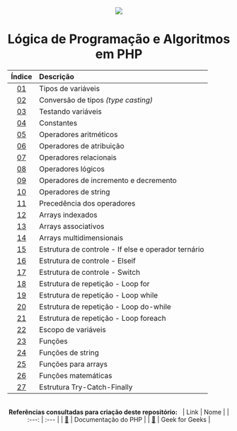 <div align="center">
	<img src="./assets/php.png">
	<h1>Lógica de Programação e Algoritmos em PHP</h1>

| Índice | Descrição |
| :---:  | :--- |
| [01](https://github.com/michelelozada/Logica-de-Programacao-e-Algoritmos-em-PHP/blob/main/files/01-Tipos-de-variaveis.md) | Tipos de variáveis |
| [02](https://github.com/michelelozada/Logica-de-Programacao-e-Algoritmos-em-PHP/blob/main/files/02-Conversao-de-tipos.md) | Conversão de tipos *(type casting)* |
| [03](https://github.com/michelelozada/Logica-de-Programacao-e-Algoritmos-em-PHP/blob/main/files/03-Testando-variaveis.md) | Testando variáveis |
| [04](https://github.com/michelelozada/Logica-de-Programacao-e-Algoritmos-em-PHP/blob/main/files/04-Constantes.md) | Constantes |
| [05](https://github.com/michelelozada/Logica-de-Programacao-e-Algoritmos-em-PHP/blob/main/files/05-Operadores-aritmeticos.md) | Operadores aritméticos |
| [06](https://github.com/michelelozada/Logica-de-Programacao-e-Algoritmos-em-PHP/blob/main/files/06-Operadores-de-atribuicao.md) | Operadores de atribuição |
| [07](https://github.com/michelelozada/Logica-de-Programacao-e-Algoritmos-em-PHP/blob/main/files/07-Operadores-relacionais.md) | Operadores relacionais |
| [08](https://github.com/michelelozada/Logica-de-Programacao-e-Algoritmos-em-PHP/blob/main/files/08-Operadores-logicos.md) | Operadores lógicos |
| [09](https://github.com/michelelozada/Logica-de-Programacao-e-Algoritmos-em-PHP/blob/main/files/09-Operadores-de-incremento-e-decremento.md) | Operadores de incremento e decremento |
| [10](https://github.com/michelelozada/Logica-de-Programacao-e-Algoritmos-em-PHP/blob/main/files/10-Operadores-de-string.md) | Operadores de string |
| [11](https://github.com/michelelozada/Logica-de-Programacao-e-Algoritmos-em-PHP/blob/main/files/11-Precedencia-dos-operadores.md) | Precedência dos operadores | 
| [12](https://github.com/michelelozada/Logica-de-Programacao-e-Algoritmos-em-PHP/blob/main/files/12-Arrays-indexados.md) | Arrays indexados     |
| [13](https://github.com/michelelozada/Logica-de-Programacao-e-Algoritmos-em-PHP/blob/main/files/13-Arrays-associativos.md) | Arrays associativos | 
| [14](https://github.com/michelelozada/Logica-de-Programacao-e-Algoritmos-em-PHP/blob/main/files/14-Arrays-multidimensionais.md) | Arrays multidimensionais |
| [15](https://github.com/michelelozada/Logica-de-Programacao-e-Algoritmos-em-PHP/blob/main/files/15-If-else-e-operador-ternario.md) | Estrutura de controle - If else e operador ternário | 
| [16](https://github.com/michelelozada/Logica-de-Programacao-e-Algoritmos-em-PHP/blob/main/files/16-Elseif.md) | Estrutura de controle - Elseif |
| [17](https://github.com/michelelozada/Logica-de-Programacao-e-Algoritmos-em-PHP/blob/main/files/17-Switch.md) | Estrutura de controle - Switch |
| [18](https://github.com/michelelozada/Logica-de-Programacao-e-Algoritmos-em-PHP/blob/main/files/18-Loop-for.md) | Estrutura de repetição - Loop for |
| [19](https://github.com/michelelozada/Logica-de-Programacao-e-Algoritmos-em-PHP/blob/main/files/19-Loop-while.md) | Estrutura de repetição - Loop while |
| [20](https://github.com/michelelozada/Logica-de-Programacao-e-Algoritmos-em-PHP/blob/main/files/20-Loop-do-while.md) | Estrutura de repetição - Loop do-while |
| [21](https://github.com/michelelozada/Logica-de-Programacao-e-Algoritmos-em-PHP/blob/main/files/21-Loop-foreach.md) | Estrutura de repetição - Loop foreach |
| [22](https://github.com/michelelozada/Logica-de-Programacao-e-Algoritmos-em-PHP/blob/main/files/22-Escopo-de-variaveis.md) | Escopo de variáveis |
| [23](https://github.com/michelelozada/Logica-de-Programacao-e-Algoritmos-em-PHP/blob/main/files/23-Funcoes.md) | Funções |
| [24](https://github.com/michelelozada/Logica-de-Programacao-e-Algoritmos-em-PHP/blob/main/files/24-Funcoes-de-string.md) | Funções de string |
| [25](https://github.com/michelelozada/Logica-de-Programacao-e-Algoritmos-em-PHP/blob/main/files/25-Funcoes-para-arrays.md) | Funções para arrays |
| [26](https://github.com/michelelozada/Logica-de-Programacao-e-Algoritmos-em-PHP/blob/main/files/26-Funcoes-matematicas.md) | Funções matemáticas |
| [27](https://github.com/michelelozada/Logica-de-Programacao-e-Algoritmos-em-PHP/blob/main/files/27-Estrutura-Try-Catch-Finally.md) | Estrutura Try-Catch-Finally |

&nbsp;   
**Referências consultadas para criação deste repositório:**
&nbsp;
| Link | Nome |
| :---:  | :---	|
| [:bookmark_tabs:](https://www.php.net/manual/pt_BR/) | Documentação do PHP |
| [:bookmark_tabs:](https://www.geeksforgeeks.org/php-tutorials/?ref=ghm) | Geek for Geeks |
</div>